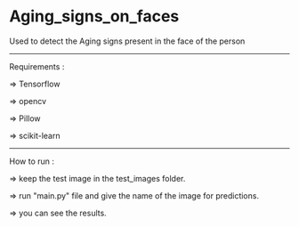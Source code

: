 # Aging_signs_on_faces

Used to detect the Aging signs present in the face of the person

-------------------------------------------------------------------------------------

Requirements :

=> Tensorflow

=> opencv

=> Pillow

=> scikit-learn


--------------------------------------------------------------------------------------

How to run :

=> keep the test image in the test_images folder.

=> run "main.py" file and give the name of the image for predictions.

=> you can see the results.
